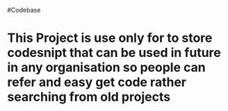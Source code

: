 #Codebase 

<h1>This Project is use only for to store codesnipt that can be used in future in any organisation so people can refer and easy get code rather searching from old projects </h1>

